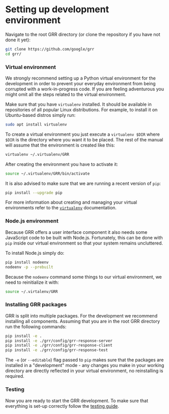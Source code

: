 # Setting up development environment

Navigate to the root GRR directory (or clone the repository if you have not done
it yet):

```bash
git clone https://github.com/google/grr
cd grr/
```

### Virtual environment

We strongly recommend setting up a Python virtual environment for the
development in order to prevent your everyday environment from being corrupted
with a work-in-progress code. If you are feeling adventurous you might omit all
the steps related to the virtual environment.

Make sure that you have `virtualenv` installed. It should be available in
repositories of all popular Linux distributions. For example, to install it on
Ubuntu-based distros simply run:

```bash
sudo apt install virtualenv
```

To create a virtual environment you just execute a `virtualenv $DIR` where
`$DIR` is the directory where you want it to be placed. The rest of the manual
will assume that the environment is created like this:

```bash
virtualenv ~/.virtualenv/GRR
```

After creating the environment you have to activate it:

```bash
source ~/.virtualenv/GRR/bin/activate
```

It is also advised to make sure that we are running a recent version of `pip`:

```bash
pip install --upgrade pip
```

For more information about creating and managing your virtual environments
refer to the [`virtualenv`](https://virtualenv.pypa.io) documentation.

### Node.js environment

Because GRR offers a user interface component it also needs some JavaScript code
to be built with Node.js. Fortunately, this can be done with `pip` inside our
virtual environment so that your system remains uncluttered.

To install Node.js simply do:

```bash
pip install nodeenv
nodeenv -p --prebuilt
```

Because the `nodeenv` command some things to our virtual environment, we need to
reinitialize it with:

```bash
source ~/.virtalenv/GRR
```

### Installing GRR packages

GRR is split into multiple packages. For the development we recommend installing
all components. Assuming that you are in the root GRR directory run the
following commands:

```bash
pip install -e .
pip install -e ./grr/config/grr-response-server
pip install -e ./grr/config/grr-response-client
pip install -e ./grr/config/grr-response-test
```

The `-e` (or `--editable`) flag passed to `pip` makes sure that the packages
are installed in a "development" mode - any changes you make in your working
directory are directly reflected in your virtual environment, no reinstalling
is required.

### Testing

Now you are ready to start the GRR development. To make sure that everything is
set-up correctly follow the [testing guide](`running-tests.md`).

